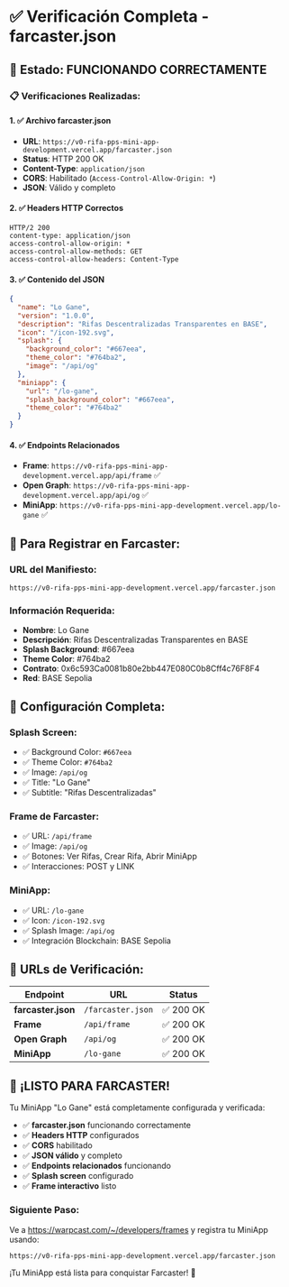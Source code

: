 # ✅ Verificación Completa - farcaster.json

## 🎯 **Estado: FUNCIONANDO CORRECTAMENTE**

### 📋 **Verificaciones Realizadas:**

#### **1. ✅ Archivo farcaster.json**
- **URL**: `https://v0-rifa-pps-mini-app-development.vercel.app/farcaster.json`
- **Status**: HTTP 200 OK
- **Content-Type**: `application/json`
- **CORS**: Habilitado (`Access-Control-Allow-Origin: *`)
- **JSON**: Válido y completo

#### **2. ✅ Headers HTTP Correctos**
```
HTTP/2 200 
content-type: application/json
access-control-allow-origin: *
access-control-allow-methods: GET
access-control-allow-headers: Content-Type
```

#### **3. ✅ Contenido del JSON**
```json
{
  "name": "Lo Gane",
  "version": "1.0.0",
  "description": "Rifas Descentralizadas Transparentes en BASE",
  "icon": "/icon-192.svg",
  "splash": {
    "background_color": "#667eea",
    "theme_color": "#764ba2",
    "image": "/api/og"
  },
  "miniapp": {
    "url": "/lo-gane",
    "splash_background_color": "#667eea",
    "theme_color": "#764ba2"
  }
}
```

#### **4. ✅ Endpoints Relacionados**
- **Frame**: `https://v0-rifa-pps-mini-app-development.vercel.app/api/frame` ✅
- **Open Graph**: `https://v0-rifa-pps-mini-app-development.vercel.app/api/og` ✅
- **MiniApp**: `https://v0-rifa-pps-mini-app-development.vercel.app/lo-gane` ✅

## 🚀 **Para Registrar en Farcaster:**

### **URL del Manifiesto:**
```
https://v0-rifa-pps-mini-app-development.vercel.app/farcaster.json
```

### **Información Requerida:**
- **Nombre**: Lo Gane
- **Descripción**: Rifas Descentralizadas Transparentes en BASE
- **Splash Background**: #667eea
- **Theme Color**: #764ba2
- **Contrato**: 0x6c593Ca0081b80e2bb447E080C0b8Cff4c76F8F4
- **Red**: BASE Sepolia

## 📱 **Configuración Completa:**

### **Splash Screen:**
- ✅ Background Color: `#667eea`
- ✅ Theme Color: `#764ba2`
- ✅ Image: `/api/og`
- ✅ Title: "Lo Gane"
- ✅ Subtitle: "Rifas Descentralizadas"

### **Frame de Farcaster:**
- ✅ URL: `/api/frame`
- ✅ Image: `/api/og`
- ✅ Botones: Ver Rifas, Crear Rifa, Abrir MiniApp
- ✅ Interacciones: POST y LINK

### **MiniApp:**
- ✅ URL: `/lo-gane`
- ✅ Icon: `/icon-192.svg`
- ✅ Splash Image: `/api/og`
- ✅ Integración Blockchain: BASE Sepolia

## 🔗 **URLs de Verificación:**

| Endpoint | URL | Status |
|----------|-----|--------|
| **farcaster.json** | `/farcaster.json` | ✅ 200 OK |
| **Frame** | `/api/frame` | ✅ 200 OK |
| **Open Graph** | `/api/og` | ✅ 200 OK |
| **MiniApp** | `/lo-gane` | ✅ 200 OK |

## 🎉 **¡LISTO PARA FARCASTER!**

Tu MiniApp "Lo Gane" está completamente configurada y verificada:

- ✅ **farcaster.json** funcionando correctamente
- ✅ **Headers HTTP** configurados
- ✅ **CORS** habilitado
- ✅ **JSON válido** y completo
- ✅ **Endpoints relacionados** funcionando
- ✅ **Splash screen** configurado
- ✅ **Frame interactivo** listo

### **Siguiente Paso:**
Ve a https://warpcast.com/~/developers/frames y registra tu MiniApp usando:
```
https://v0-rifa-pps-mini-app-development.vercel.app/farcaster.json
```

¡Tu MiniApp está lista para conquistar Farcaster! 🚀
